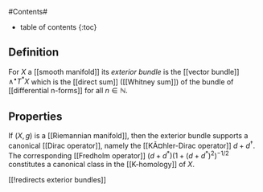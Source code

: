 
#Contents#
* table of contents
{:toc}

## Definition

For $X$ a [[smooth manifold]] its _exterior bundle_ is the [[vector bundle]] $\wedge^\bullet T^\ast X$ which is the [[direct sum]] ([[Whitney sum]]) of the bundle of [[differential n-forms]] for all $n \in \mathbb{N}$.

## Properties

If $(X,g)$ is a [[Riemannian manifold]], then the exterior bundle supports a canonical [[Dirac operator]], namely the [[KÃ¤hler-Dirac operator]] $d + d^\dagger$. The corresponding [[Fredholm operator]] $(d+ d^\ast)(1 + (d + d^\ast)^2)^{-1/2}$ constitutes a canonical class in the [[K-homology]] of $X$.

[[!redirects exterior bundles]]

